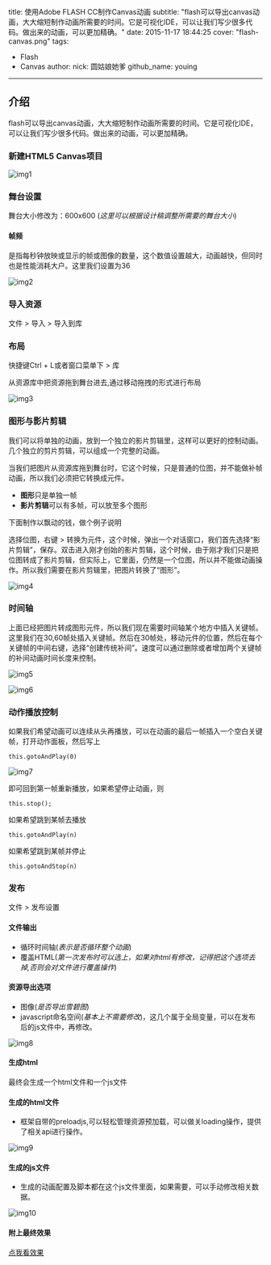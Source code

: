 title: 使用Adobe FLASH CC制作Canvas动画
subtitle: "flash可以导出canvas动画，大大缩短制作动画所需要的时间。它是可视化IDE，可以让我们写少很多代码。做出来的动画，可以更加精确。"
date: 2015-11-17 18:44:25
cover: "flash-canvas.png"
tags:
  - Flash
  - Canvas
author:
  nick: 圆姑娘她爹
  github_name: youing

---


## 介绍

flash可以导出canvas动画，大大缩短制作动画所需要的时间。它是可视化IDE，可以让我们写少很多代码。做出来的动画，可以更加精确。

### 新建HTML5 Canvas项目

![img1](http://b.gengshu.net/doc/flash/img/1.png)

### 舞台设置

舞台大小修改为：600x600 (_这里可以根据设计稿调整所需要的舞台大小_)

#### 帧频

是指每秒钟放映或显示的帧或图像的数量，这个数值设置越大，动画越快，但同时也是性能消耗大户。这里我们设置为36

![img2](http://b.gengshu.net/doc/flash/img/2.png)

### 导入资源

文件 > 导入 > 导入到库

### 布局

快捷键Ctrl + L或者窗口菜单下 > 库

从资源库中把资源拖到舞台进去,通过移动拖拽的形式进行布局

![img3](http://b.gengshu.net/doc/flash/img/3.png)

### 图形与影片剪辑

我们可以将单独的动画，放到一个独立的影片剪辑里，这样可以更好的控制动画。几个独立的剪片剪辑，可以组成一个完整的动画。

当我们把图片从资源库拖到舞台时，它这个时候，只是普通的位图，并不能做补帧动画，所以我们必须把它转换成元件。

* **图形**只是单独一帧
* **影片剪辑**可以有多帧，可以放至多个图形

下面制作以飘动的钱，做个例子说明

选择位图，右键 > 转换为元件，这个时候，弹出一个对话窗口，我们首先选择“影片剪辑”，保存。双击进入刚才创始的影片剪辑，这个时候，由于刚才我们只是把位图转成了影片剪辑，但实际上，它里面，仍然是一个位图，所以并不能做动画操作。所以我们需要在影片剪辑里，把图片转换了“图形”。

![img4](http://b.gengshu.net/doc/flash/img/4.png)

### 时间轴

上面已经把图片转成图形元件，所以我们现在需要时间轴某个地方中插入关键帧。这里我们在30,60帧处插入关键帧。然后在30帧处，移动元件的位置，然后在每个关键帧的中间右键，选择“创建传统补间”。速度可以通过删除或者增加两个关键帧的补间动画时间长度来控制。

![img5](http://b.gengshu.net/doc/flash/img/5.png)

![img6](http://b.gengshu.net/doc/flash/img/6.png)

### 动作播放控制

如果我们希望动画可以连续从头再播放，可以在动画的最后一帧插入一个空白关键帧，打开动作面板，然后写上

	this.gotoAndPlay(0)

![img7](http://b.gengshu.net/doc/flash/img/7.png)


即可回到第一帧重新播放，如果希望停止动画，则

	this.stop();

如果希望跳到某帧去播放

	this.gotoAndPlay(n)

如果希望跳到某帧并停止

	this.gotoAndStop(n)


### 发布

文件 > 发布设置

#### 文件输出

* 循环时间轴(_表示是否循环整个动画_)
* 覆盖HTML(_第一次发布时可以选上，如果对html有修改，记得把这个选项去掉,否则会对文件进行覆盖操作_)

#### 资源导出选项

* 图像(_是否导出雪碧图_)
* javascript命名空间(_基本上不需要修改_)，这几个属于全局变量，可以在发布后的js文件中，再修改。


![img8](http://b.gengshu.net/doc/flash/img/8.png)



#### 生成html

最终会生成一个html文件和一个js文件

#### 生成的html文件

* 框架自带的preloadjs,可以轻松管理资源预加载，可以做关loading操作，提供了相关api进行操作。

![img9](http://b.gengshu.net/doc/flash/img/9.png)

#### 生成的js文件

* 生成的动画配置及脚本都在这个js文件里面，如果需要，可以手动修改相关数据。

![img10](http://b.gengshu.net/doc/flash/img/10.png)


#### 附上最终效果

[点我看效果](http://b.gengshu.net/doc/flash/people.html)
 
